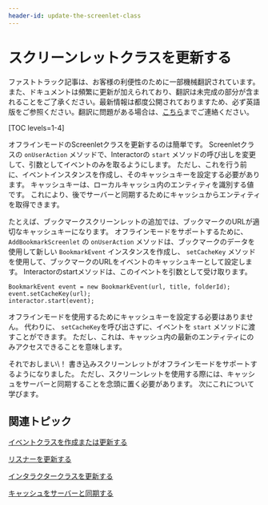 ```yaml
---
header-id: update-the-screenlet-class
---
```


# スクリーンレットクラスを更新する

<p class="alert alert-info"><span class="wysiwyg-color-blue120">ファストトラック記事は、お客様の利便性のために一部機械翻訳されています。また、ドキュメントは頻繁に更新が加えられており、翻訳は未完成の部分が含まれることをご了承ください。最新情報は都度公開されておりますため、必ず英語版をご参照ください。翻訳に問題がある場合は、<a href="mailto:support-content-jp@liferay.com">こちら</a>までご連絡ください。</span></p>

[TOC levels=1-4]

オフラインモードのScreenletクラスを更新するのは簡単です。 Screenletクラスの `onUserAction` メソッドで、Interactorの `start` メソッドの呼び出しを変更して、引数としてイベントのみを取るようにします。 ただし、これを行う前に、イベントインスタンスを作成し、そのキャッシュキーを設定する必要があります。 キャッシュキーは、ローカルキャッシュ内のエンティティを識別する値です。 これにより、後でサーバーと同期するためにキャッシュからエンティティを取得できます。

たとえば、ブックマークスクリーンレットの追加では、ブックマークのURLが適切なキャッシュキーになります。 オフラインモードをサポートするために、 `AddBookmarkScreenlet` の `onUserAction` メソッドは、ブックマークのデータを使用して新しい `BookmarkEvent` インスタンスを作成し、 `setCacheKey` メソッドを使用して、ブックマークのURLをイベントのキャッシュキーとして設定します。 Interactorのstartメソッドは、このイベントを引数として受け取ります。

    BookmarkEvent event = new BookmarkEvent(url, title, folderId);
    event.setCacheKey(url); 
    interactor.start(event);

オフラインモードを使用するためにキャッシュキーを設定する必要はありません。 代わりに、 `setCacheKey`を呼び出さずに、イベントを `start` メソッドに渡すことができます。 ただし、これは、キャッシュ内の最新のエンティティにのみアクセスできることを意味します。

それでおしまい\！ 書き込みスクリーンレットがオフラインモードをサポートするようになりました。 ただし、スクリーンレットを使用する際には、キャッシュをサーバーと同期することを念頭に置く必要があります。 次にこれについて学びます。

## 関連トピック

[イベントクラスを作成または更新する](/docs/7-1/tutorials/-/knowledge_base/t/create-or-update-the-event-class)

[リスナーを更新する](/docs/7-1/tutorials/-/knowledge_base/t/update-the-listener)

[インタラクタークラスを更新する](/docs/7-1/tutorials/-/knowledge_base/t/update-the-interactor-class)

[キャッシュをサーバーと同期する](/docs/7-1/tutorials/-/knowledge_base/t/sync-the-cache-with-the-server)
